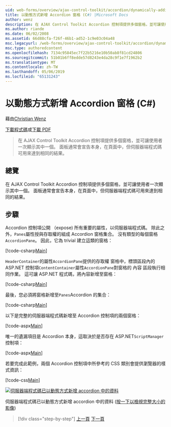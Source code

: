 ```yaml
---
uid: web-forms/overview/ajax-control-toolkit/accordion/dynamically-adding-an-accordion-pane-cs
title: 以動態方式新增 Accordion 窗格 (C#) |Microsoft Docs
author: wenz
description: 在 AJAX Control Toolkit Accordion 控制項提供多個窗格，並可讓使用者一次顯示其中一個。 面板通常宣告 w...
ms.author: riande
ms.date: 06/02/2008
ms.assetid: 66d88cfa-f26f-46b1-ad52-1c9e03c04a48
msc.legacyurl: /web-forms/overview/ajax-control-toolkit/accordion/dynamically-adding-an-accordion-pane-cs
msc.type: authoredcontent
ms.openlocfilehash: 7134c95845ec7f22b5216e10b50ab8f81cd24806
ms.sourcegitcommit: 51b01b6ff8edde57d8243e4da28c9f1e7f1962b2
ms.translationtype: MT
ms.contentlocale: zh-TW
ms.lasthandoff: 05/06/2019
ms.locfileid: "65131243"
---
```

# <a name="dynamically-adding-an-accordion-pane-c"></a>以動態方式新增 Accordion 窗格 (C#)

藉由[Christian Wenz](https://github.com/wenz)

[下載程式碼](http://download.microsoft.com/download/5/6/d/56d50cef-2011-4c8f-9891-7edc6dc57df9/Accordion2.cs.zip)或[下載 PDF](http://download.microsoft.com/download/6/7/1/6718d452-ff89-4d3f-a90e-c74ec2d636a3/accordion2CS.pdf)

> 在 AJAX Control Toolkit Accordion 控制項提供多個窗格，並可讓使用者一次顯示其中一個。 面板通常會宣告本身，在頁面中，但伺服器端程式碼可用來達到相同的結果。

## <a name="overview"></a>總覽

在 AJAX Control Toolkit Accordion 控制項提供多個窗格，並可讓使用者一次顯示其中一個。 面板通常會宣告本身，在頁面中，但伺服器端程式碼可用來達到相同的結果。

## <a name="steps"></a>步驟

Accordion 控制項公開 （expose) 所有重要的屬性，以伺服器端程式碼。 除此之外，`Panes`屬性授與存取權的組成 Accordion 窗格集合。 沒有類型的每個窗格`AccordionPane`。 因此，它為 trivial 建立這類的窗格：

[!code-csharp[Main](dynamically-adding-an-accordion-pane-cs/samples/sample1.cs)]

`HeaderContainer`的屬性`AccordionPane`提供的存取權 窗格中，標頭區段內的 ASP.NET 控制項`ContentContainer`屬性`AccordionPane`對窗格的 內容 區段執行相同作業。 這可讓 ASP.NET 程式碼，將內容新增至窗格：

[!code-csharp[Main](dynamically-adding-an-accordion-pane-cs/samples/sample2.cs)]

最後，您必須將窗格新增至`Panes`Accordion 的集合：

[!code-csharp[Main](dynamically-adding-an-accordion-pane-cs/samples/sample3.cs)]

以下是完整的伺服器端程式碼新增至 Accordion 控制項的兩個窗格：

[!code-aspx[Main](dynamically-adding-an-accordion-pane-cs/samples/sample4.aspx)]

唯一的遺漏項目是 Accordion 本身，這取決於是否存在 ASP.NET`ScriptManager`控制項：

[!code-aspx[Main](dynamically-adding-an-accordion-pane-cs/samples/sample5.aspx)]

若要完成此範例，兩個 Accordion 控制項中所參考的 CSS 類別會提供瀏覽器的樣式資訊：

[!code-css[Main](dynamically-adding-an-accordion-pane-cs/samples/sample6.css)]

[![伺服器端程式碼已以動態方式新增 accordion 中的資料](dynamically-adding-an-accordion-pane-cs/_static/image2.png)](dynamically-adding-an-accordion-pane-cs/_static/image1.png)

伺服器端程式碼已以動態方式新增 accordion 中的資料 ([按一下以檢視完整大小的影像](dynamically-adding-an-accordion-pane-cs/_static/image3.png))

> [!div class="step-by-step"]
> [上一頁](databinding-to-an-accordion-cs.md)
> [下一頁](databinding-to-an-accordion-vb.md)
